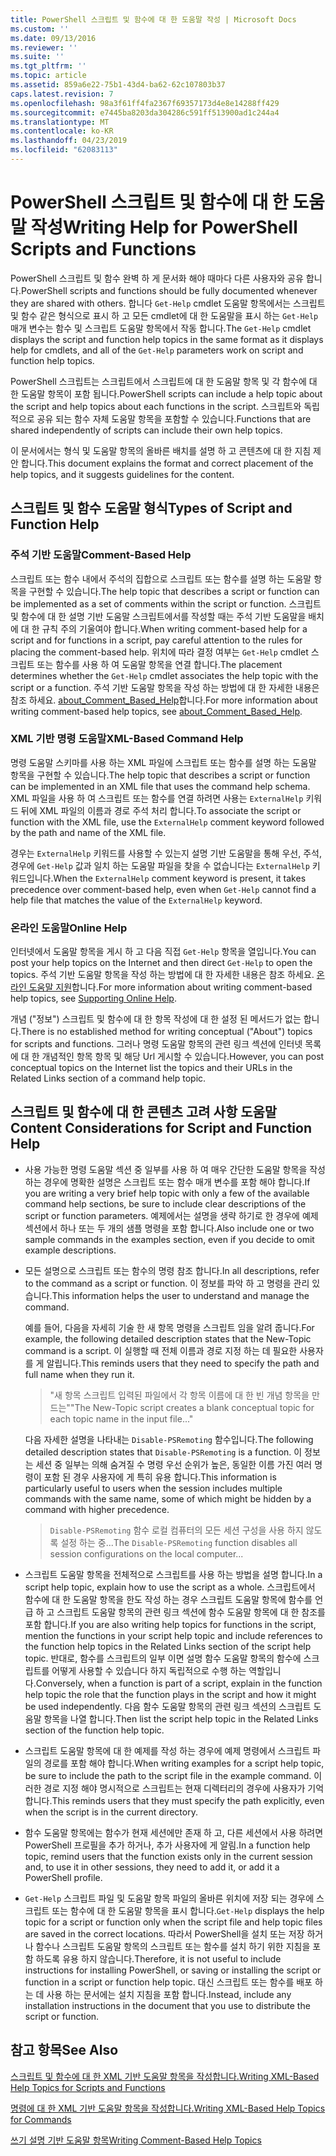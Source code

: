 ```yaml
---
title: PowerShell 스크립트 및 함수에 대 한 도움말 작성 | Microsoft Docs
ms.custom: ''
ms.date: 09/13/2016
ms.reviewer: ''
ms.suite: ''
ms.tgt_pltfrm: ''
ms.topic: article
ms.assetid: 859a6e22-75b1-43d4-ba62-62c107803b37
caps.latest.revision: 7
ms.openlocfilehash: 98a3f61ff4fa2367f69357173d4e8e14288ff429
ms.sourcegitcommit: e7445ba8203da304286c591ff513900ad1c244a4
ms.translationtype: MT
ms.contentlocale: ko-KR
ms.lasthandoff: 04/23/2019
ms.locfileid: "62083113"
---
```

# <a name="writing-help-for-powershell-scripts-and-functions"></a><span data-ttu-id="90070-102">PowerShell 스크립트 및 함수에 대 한 도움말 작성</span><span class="sxs-lookup"><span data-stu-id="90070-102">Writing Help for PowerShell Scripts and Functions</span></span>

<span data-ttu-id="90070-103">PowerShell 스크립트 및 함수 완벽 하 게 문서화 해야 때마다 다른 사용자와 공유 합니다.</span><span class="sxs-lookup"><span data-stu-id="90070-103">PowerShell scripts and functions should be fully documented whenever they are shared with others.</span></span>
<span data-ttu-id="90070-104">합니다 `Get-Help` cmdlet 도움말 항목에서는 스크립트 및 함수 같은 형식으로 표시 하 고 모든 cmdlet에 대 한 도움말을 표시 하는 `Get-Help` 매개 변수는 함수 및 스크립트 도움말 항목에서 작동 합니다.</span><span class="sxs-lookup"><span data-stu-id="90070-104">The `Get-Help` cmdlet displays the script and function help topics in the same format as it displays help for cmdlets, and all of the `Get-Help` parameters work on script and function help topics.</span></span>

<span data-ttu-id="90070-105">PowerShell 스크립트는 스크립트에서 스크립트에 대 한 도움말 항목 및 각 함수에 대 한 도움말 항목이 포함 됩니다.</span><span class="sxs-lookup"><span data-stu-id="90070-105">PowerShell scripts can include a help topic about the script and help topics about each functions in the script.</span></span>
<span data-ttu-id="90070-106">스크립트와 독립적으로 공유 되는 함수 자체 도움말 항목을 포함할 수 있습니다.</span><span class="sxs-lookup"><span data-stu-id="90070-106">Functions that are shared independently of scripts can include their own help topics.</span></span>

<span data-ttu-id="90070-107">이 문서에서는 형식 및 도움말 항목의 올바른 배치를 설명 하 고 콘텐츠에 대 한 지침 제안 합니다.</span><span class="sxs-lookup"><span data-stu-id="90070-107">This document explains the format and correct placement of the help topics, and it suggests guidelines for the content.</span></span>

## <a name="types-of-script-and-function-help"></a><span data-ttu-id="90070-108">스크립트 및 함수 도움말 형식</span><span class="sxs-lookup"><span data-stu-id="90070-108">Types of Script and Function Help</span></span>

### <a name="comment-based-help"></a><span data-ttu-id="90070-109">주석 기반 도움말</span><span class="sxs-lookup"><span data-stu-id="90070-109">Comment-Based Help</span></span>
<span data-ttu-id="90070-110">스크립트 또는 함수 내에서 주석의 집합으로 스크립트 또는 함수를 설명 하는 도움말 항목을 구현할 수 있습니다.</span><span class="sxs-lookup"><span data-stu-id="90070-110">The help topic that describes a script or function can be implemented as a set of comments within the script or function.</span></span>
<span data-ttu-id="90070-111">스크립트 및 함수에 대 한 설명 기반 도움말 스크립트에서를 작성할 때는 주석 기반 도움말을 배치에 대 한 규칙 주의 기울여야 합니다.</span><span class="sxs-lookup"><span data-stu-id="90070-111">When writing comment-based help for a script and for functions in a script, pay careful attention to the rules for placing the comment-based help.</span></span>
<span data-ttu-id="90070-112">위치에 따라 결정 여부는 `Get-Help` cmdlet 스크립트 또는 함수를 사용 하 여 도움말 항목을 연결 합니다.</span><span class="sxs-lookup"><span data-stu-id="90070-112">The placement determines whether the `Get-Help` cmdlet associates the help topic with the script or a function.</span></span>
<span data-ttu-id="90070-113">주석 기반 도움말 항목을 작성 하는 방법에 대 한 자세한 내용은 참조 하세요. [about_Comment_Based_Help](/powershell/module/microsoft.powershell.core/about/about_comment_based_help)합니다.</span><span class="sxs-lookup"><span data-stu-id="90070-113">For more information about writing comment-based help topics, see [about_Comment_Based_Help](/powershell/module/microsoft.powershell.core/about/about_comment_based_help).</span></span>

### <a name="xml-based-command-help"></a><span data-ttu-id="90070-114">XML 기반 명령 도움말</span><span class="sxs-lookup"><span data-stu-id="90070-114">XML-Based Command Help</span></span>
<span data-ttu-id="90070-115">명령 도움말 스키마를 사용 하는 XML 파일에 스크립트 또는 함수를 설명 하는 도움말 항목을 구현할 수 있습니다.</span><span class="sxs-lookup"><span data-stu-id="90070-115">The help topic that describes a script or function can be implemented in an XML file that uses the command help schema.</span></span>
<span data-ttu-id="90070-116">XML 파일을 사용 하 여 스크립트 또는 함수를 연결 하려면 사용는 `ExternalHelp` 키워드 뒤에 XML 파일의 이름과 경로 주석 처리 합니다.</span><span class="sxs-lookup"><span data-stu-id="90070-116">To associate the script or function with the XML file, use the `ExternalHelp` comment keyword followed by the path and name of the XML file.</span></span>

<span data-ttu-id="90070-117">경우는 `ExternalHelp` 키워드를 사용할 수 있는지 설명 기반 도움말을 통해 우선, 주석, 경우에 `Get-Help` 값과 일치 하는 도움말 파일을 찾을 수 없습니다는 `ExternalHelp` 키워드입니다.</span><span class="sxs-lookup"><span data-stu-id="90070-117">When the `ExternalHelp` comment keyword is present, it takes precedence over comment-based help, even when `Get-Help` cannot find a help file that matches the value of the `ExternalHelp` keyword.</span></span>

### <a name="online-help"></a><span data-ttu-id="90070-118">온라인 도움말</span><span class="sxs-lookup"><span data-stu-id="90070-118">Online Help</span></span>
<span data-ttu-id="90070-119">인터넷에서 도움말 항목을 게시 하 고 다음 직접 `Get-Help` 항목을 열입니다.</span><span class="sxs-lookup"><span data-stu-id="90070-119">You can post your help topics on the Internet and then direct `Get-Help` to open the topics.</span></span>
<span data-ttu-id="90070-120">주석 기반 도움말 항목을 작성 하는 방법에 대 한 자세한 내용은 참조 하세요. [온라인 도움말 지원](../module/supporting-online-help.md)합니다.</span><span class="sxs-lookup"><span data-stu-id="90070-120">For more information about writing comment-based help topics, see [Supporting Online Help](../module/supporting-online-help.md).</span></span>

<span data-ttu-id="90070-121">개념 ("정보") 스크립트 및 함수에 대 한 항목 작성에 대 한 설정 된 메서드가 없는 합니다.</span><span class="sxs-lookup"><span data-stu-id="90070-121">There is no established method for writing conceptual ("About") topics for scripts and functions.</span></span>
<span data-ttu-id="90070-122">그러나 명령 도움말 항목의 관련 링크 섹션에 인터넷 목록에 대 한 개념적인 항목 항목 및 해당 Url 게시할 수 있습니다.</span><span class="sxs-lookup"><span data-stu-id="90070-122">However, you can post conceptual topics on the Internet list the topics and their URLs in the Related Links section of a command help topic.</span></span>

## <a name="content-considerations-for-script-and-function-help"></a><span data-ttu-id="90070-123">스크립트 및 함수에 대 한 콘텐츠 고려 사항 도움말</span><span class="sxs-lookup"><span data-stu-id="90070-123">Content Considerations for Script and Function Help</span></span>

- <span data-ttu-id="90070-124">사용 가능한 명령 도움말 섹션 중 일부를 사용 하 여 매우 간단한 도움말 항목을 작성 하는 경우에 명확한 설명은 스크립트 또는 함수 매개 변수를 포함 해야 합니다.</span><span class="sxs-lookup"><span data-stu-id="90070-124">If you are writing a very brief help topic with only a few of the available command help sections, be sure to include clear descriptions of the script or function parameters.</span></span> <span data-ttu-id="90070-125">예제에서는 설명을 생략 하기로 한 경우에 예제 섹션에서 하나 또는 두 개의 샘플 명령을 포함 합니다.</span><span class="sxs-lookup"><span data-stu-id="90070-125">Also include one or two sample commands in the examples section, even if you decide to omit example descriptions.</span></span>

- <span data-ttu-id="90070-126">모든 설명으로 스크립트 또는 함수의 명령 참조 합니다.</span><span class="sxs-lookup"><span data-stu-id="90070-126">In all descriptions, refer to the command as a script or function.</span></span> <span data-ttu-id="90070-127">이 정보를 파악 하 고 명령을 관리 있습니다.</span><span class="sxs-lookup"><span data-stu-id="90070-127">This information helps the user to understand and manage the command.</span></span>

  <span data-ttu-id="90070-128">예를 들어, 다음을 자세히 기술 한 새 항목 명령을 스크립트 임을 알려 줍니다.</span><span class="sxs-lookup"><span data-stu-id="90070-128">For example, the following detailed description states that the New-Topic command is a script.</span></span> <span data-ttu-id="90070-129">이 실행할 때 전체 이름과 경로 지정 하는 데 필요한 사용자를 게 알립니다.</span><span class="sxs-lookup"><span data-stu-id="90070-129">This reminds users that they need to specify the path and full name when they run it.</span></span>

  > <span data-ttu-id="90070-130">"새 항목 스크립트 입력된 파일에서 각 항목 이름에 대 한 빈 개념 항목을 만드는"</span><span class="sxs-lookup"><span data-stu-id="90070-130">"The New-Topic script creates a blank conceptual topic for each topic name in the input file..."</span></span>

  <span data-ttu-id="90070-131">다음 자세한 설명을 나타내는 `Disable-PSRemoting` 함수입니다.</span><span class="sxs-lookup"><span data-stu-id="90070-131">The following detailed description states that `Disable-PSRemoting` is a function.</span></span> <span data-ttu-id="90070-132">이 정보는 세션 중 일부는 의해 숨겨질 수 명령 우선 순위가 높은, 동일한 이름 가진 여러 명령이 포함 된 경우 사용자에 게 특히 유용 합니다.</span><span class="sxs-lookup"><span data-stu-id="90070-132">This information is particularly useful to users when the session includes multiple commands with the same name, some of which might be hidden by a command with higher precedence.</span></span>

  > <span data-ttu-id="90070-133">`Disable-PSRemoting` 함수 로컬 컴퓨터의 모든 세션 구성을 사용 하지 않도록 설정 하는 중...</span><span class="sxs-lookup"><span data-stu-id="90070-133">The `Disable-PSRemoting` function disables all session configurations on the local computer...</span></span>

- <span data-ttu-id="90070-134">스크립트 도움말 항목을 전체적으로 스크립트를 사용 하는 방법을 설명 합니다.</span><span class="sxs-lookup"><span data-stu-id="90070-134">In a script help topic, explain how to use the script as a whole.</span></span> <span data-ttu-id="90070-135">스크립트에서 함수에 대 한 도움말 항목을 한도 작성 하는 경우 스크립트 도움말 항목에 함수를 언급 하 고 스크립트 도움말 항목의 관련 링크 섹션에 함수 도움말 항목에 대 한 참조를 포함 합니다.</span><span class="sxs-lookup"><span data-stu-id="90070-135">If you are also writing help topics for functions in the script, mention the functions in your script help topic and include references to the function help topics in the Related Links section of the script help topic.</span></span> <span data-ttu-id="90070-136">반대로, 함수를 스크립트의 일부 이면 설명 함수 도움말 항목의 함수에 스크립트를 어떻게 사용할 수 있습니다 하지 독립적으로 수행 하는 역할입니다.</span><span class="sxs-lookup"><span data-stu-id="90070-136">Conversely, when a function is part of a script, explain in the function help topic the role that the function plays in the script and how it might be used independently.</span></span> <span data-ttu-id="90070-137">다음 함수 도움말 항목의 관련 링크 섹션의 스크립트 도움말 항목을 나열 합니다.</span><span class="sxs-lookup"><span data-stu-id="90070-137">Then list the script help topic in the Related Links section of the function help topic.</span></span>

- <span data-ttu-id="90070-138">스크립트 도움말 항목에 대 한 예제를 작성 하는 경우에 예제 명령에서 스크립트 파일의 경로를 포함 해야 합니다.</span><span class="sxs-lookup"><span data-stu-id="90070-138">When writing examples for a script help topic, be sure to include the path to the script file in the example command.</span></span> <span data-ttu-id="90070-139">이러한 경로 지정 해야 명시적으로 스크립트는 현재 디렉터리의 경우에 사용자가 기억 합니다.</span><span class="sxs-lookup"><span data-stu-id="90070-139">This reminds users that they must specify the path explicitly, even when the script is in the current directory.</span></span>

- <span data-ttu-id="90070-140">함수 도움말 항목에는 함수가 현재 세션에만 존재 하 고, 다른 세션에서 사용 하려면 PowerShell 프로필을 추가 하거나, 추가 사용자에 게 알림.</span><span class="sxs-lookup"><span data-stu-id="90070-140">In a function help topic, remind users that the function exists only in the current session and, to use it in other sessions, they need to add it, or add it a PowerShell profile.</span></span>

- <span data-ttu-id="90070-141">`Get-Help` 스크립트 파일 및 도움말 항목 파일의 올바른 위치에 저장 되는 경우에 스크립트 또는 함수에 대 한 도움말 항목을 표시 합니다.</span><span class="sxs-lookup"><span data-stu-id="90070-141">`Get-Help` displays the help topic for a script or function only when the script file and help topic files are saved in the correct locations.</span></span> <span data-ttu-id="90070-142">따라서 PowerShell을 설치 또는 저장 하거나 함수나 스크립트 도움말 항목의 스크립트 또는 함수를 설치 하기 위한 지침을 포함 하도록 유용 하지 않습니다.</span><span class="sxs-lookup"><span data-stu-id="90070-142">Therefore, it is not useful to include instructions for installing PowerShell, or saving or installing the script or function in a script or function help topic.</span></span> <span data-ttu-id="90070-143">대신 스크립트 또는 함수를 배포 하는 데 사용 하는 문서에는 설치 지침을 포함 합니다.</span><span class="sxs-lookup"><span data-stu-id="90070-143">Instead, include any installation instructions in the document that you use to distribute the script or function.</span></span>

## <a name="see-also"></a><span data-ttu-id="90070-144">참고 항목</span><span class="sxs-lookup"><span data-stu-id="90070-144">See Also</span></span>

 [<span data-ttu-id="90070-145">스크립트 및 함수에 대 한 XML 기반 도움말 항목을 작성합니다.</span><span class="sxs-lookup"><span data-stu-id="90070-145">Writing XML-Based Help Topics for Scripts and Functions</span></span>](./writing-xml-based-help-topics-for-scripts-and-functions.md)

 [<span data-ttu-id="90070-146">명령에 대 한 XML 기반 도움말 항목을 작성합니다.</span><span class="sxs-lookup"><span data-stu-id="90070-146">Writing XML-Based Help Topics for Commands</span></span>](./writing-xml-based-help-topics-for-commands.md)

 [<span data-ttu-id="90070-147">쓰기 설명 기반 도움말 항목</span><span class="sxs-lookup"><span data-stu-id="90070-147">Writing Comment-Based Help Topics</span></span>](./writing-comment-based-help-topics.md)
